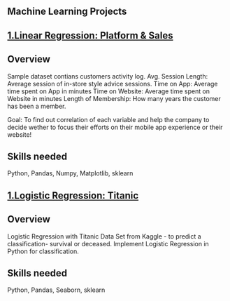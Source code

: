 ﻿## **Machine Learning Projects**


## [**1.Linear Regression: Platform & Sales**](https://github.com/suhsunghee/suhsunghee.github.io/blob/main/Machine_Learning/Platform_Sales_LinearRegression.ipynb)

## **Overview**
Sample dataset contians customers activity log.
Avg. Session Length: Average session of in-store style advice sessions.
Time on App: Average time spent on App in minutes
Time on Website: Average time spent on Website in minutes
Length of Membership: How many years the customer has been a member.

Goal: To find out correlation of each variable and help the company to decide wether to focus their efforts on their mobile app experience or their website!

## **Skills needed**
Python, Pandas, Numpy, Matplotlib, sklearn



## [**1.Logistic Regression: Titanic**](https://github.com/suhsunghee/suhsunghee.github.io/blob/main/Machine_Learning/Titanic_LogisticRegression.ipynb)
## **Overview**
Logistic Regression with Titanic Data Set from Kaggle - to predict a classification- survival or deceased. Implement Logistic Regression in Python for classification.

## **Skills needed**
Python, Pandas, Seaborn, sklearn





